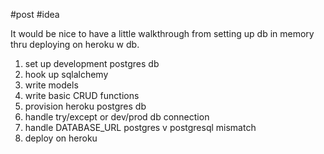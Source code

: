 #post #idea 

It would be nice to have a little walkthrough from setting up db in memory thru deploying on heroku w db.

1. set up development postgres db
1. hook up sqlalchemy
1. write models
1. write basic CRUD functions
1. provision heroku postgres db
1. handle try/except or dev/prod db connection
1. handle DATABASE_URL postgres v postgresql mismatch
1. deploy on heroku